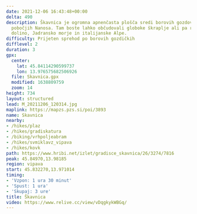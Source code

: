 ```yaml
---
date: 2021-12-06 16:43:48+00:00
delta: 490
description: Škavnica je ogromna apnenčasta plošča sredi borovih gozdov na zahodnih
  pobočjih Nanosa. Tam boste lahko občudovali globoke škraplje ali pa razgled na Vipavsko
  dolino, Jadransko morje in italijanske Alpe.
difficulty: Prijeten sprehod po borovih gozdičkih
difflevel: 2
duration: 3
gpx:
  center:
    lat: 45.84114290599737
    lon: 13.976575682506926
  file: Skavnica.gpx
  modified: 1638809759
  zoom: 14
height: 734
layout: structured
lead: M_20211206_120314.jpg
maplink: https://mapzs.pzs.si/poi/3893
name: Skavnica
nearby:
- /hikes/plaz
- /hikes/gradiskatura
- /biking/vrhpoljeabram
- /hikes/svmiklavz_vipava
- /hikes/kovk
path: https://www.hribi.net/izlet/gradisce_skavnica/26/3274/7816
peak: 45.84970,13.98185
region: vipava
start: 45.832270,13.971014
timing:
- 'Vzpon: 1 ura 30 minut'
- 'Spust: 1 ura'
- 'Skupaj: 3 ure'
title: Škavnica
video: https://www.relive.cc/view/vDqgkykWBGq/
---
```

